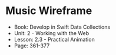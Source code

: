 # Music Wireframe

- Book: Develop in Swift Data Collections
- Unit: 2 - Working with the Web
- Lesson: 2.3 - Practical Animation
- Page: 361-377
